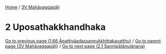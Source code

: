
[Home](/) / [3V Mahāvaggapāḷi](../3V.md)

# 2 Uposathakkhandhaka


[Go to previous page (1.66 Āpattiyāadassaneukkhittakavatthu)](1/1.66.md) / [Go to parent page (3V Mahāvaggapāḷi)](0.md) / [Go to next page (2.1 Sannipātānujānana)](2/2.1.md)


